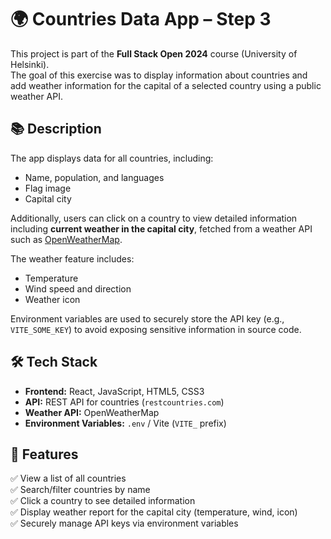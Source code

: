 # 🌍 Countries Data App – Step 3

This project is part of the **Full Stack Open 2024** course (University of Helsinki).  
The goal of this exercise was to display information about countries and add weather information for the capital of a selected country using a public weather API.

## 📚 Description

The app displays data for all countries, including:

- Name, population, and languages
- Flag image
- Capital city

Additionally, users can click on a country to view detailed information including **current weather in the capital city**, fetched from a weather API such as [OpenWeatherMap](https://openweathermap.org).

The weather feature includes:

- Temperature
- Wind speed and direction
- Weather icon

Environment variables are used to securely store the API key (e.g., `VITE_SOME_KEY`) to avoid exposing sensitive information in source code.

## 🛠️ Tech Stack

- **Frontend:** React, JavaScript, HTML5, CSS3
- **API:** REST API for countries (`restcountries.com`)
- **Weather API:** OpenWeatherMap
- **Environment Variables:** `.env` / Vite (`VITE_` prefix)

## 🚀 Features

✅ View a list of all countries  
✅ Search/filter countries by name  
✅ Click a country to see detailed information  
✅ Display weather report for the capital city (temperature, wind, icon)  
✅ Securely manage API keys via environment variables
